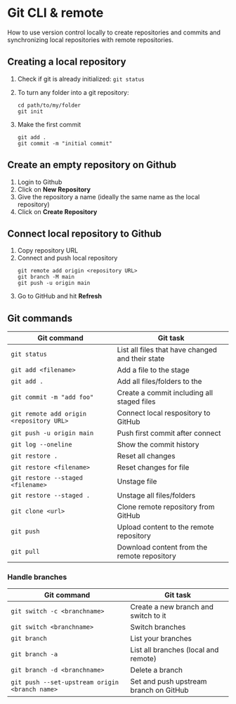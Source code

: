 # Git CLI & remote

How to use version control locally to create repositories and commits and synchronizing local repositories with remote repositories.

## Creating a local repository

1. Check if git is already initialized: `git status`

1. To turn any folder into a git repository:
    ```shell
    cd path/to/my/folder
    git init
    ```
1. Make the first commit
    ```shell
    git add .
    git commit -m "initial commit"
    ```

## Create an empty repository on Github

1. Login to Github
2. Click on **New Repository**
3. Give the repository a name (ideally the same name as the local repository)
4. Click on **Create Repository**

## Connect local repository to Github

1. Copy repository URL
2. Connect and push local repository
    ```shell
    git remote add origin <repository URL>
    git branch -M main
    git push -u origin main
    ```
3. Go to GitHub and hit **Refresh**

## Git commands

| Git command                                    | Git task                                         |
| ---------------------------------------------- | ------------------------------------------------ |
| `git status`                                   | List all files that have changed and their state |
| `git add <filename>`                           | Add a file to the stage                          |
| `git add .`                                    | Add all files/folders to the                     |
| `git commit -m "add foo"`                      | Create a commit including all staged files       |
| `git remote add origin <repository URL>`       | Connect local respository to GitHub              |
| `git push -u origin main`                      | Push first commit after connect                  |
| `git log --oneline`                            | Show the commit history                          |
| `git restore .`                                | Reset all changes                                |
| `git restore <filename>`                       | Reset changes for file                           |
| `git restore --staged <filename>`              | Unstage file                                     |
| `git restore --staged .`                       | Unstage all files/folders                        |
| `git clone <url>`                              | Clone remote repository from GitHub              |
| `git push`                                     | Upload content to the remote repository          |
| `git pull`                                     | Download content from the remote repository      |

### Handle branches

| Git command                                    | Git task                               |
| -----------------------------------------------| ---------------------------------------|
| `git switch -c <branchname>`                   | Create a new branch and switch to it   |
| `git switch <branchname>`                      | Switch branches                        |
| `git branch`                                   | List your branches                     |
| `git branch -a`                                | List all branches (local and remote)   |
| `git branch -d <branchname>`                   | Delete a branch                        |
| `git push --set-upstream origin <branch name>` | Set and push upstream branch on GitHub |
